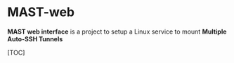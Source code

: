 # MAST-web

**MAST web interface** is a project to setup a Linux service to mount __Multiple Auto-SSH Tunnels__

[TOC]